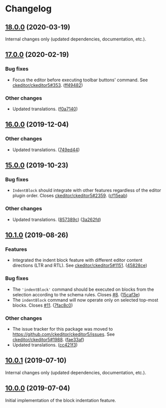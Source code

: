 Changelog
=========

## [18.0.0](https://github.com/ckeditor/ckeditor5-indent/compare/v17.0.0...v18.0.0) (2020-03-19)

Internal changes only (updated dependencies, documentation, etc.).


## [17.0.0](https://github.com/ckeditor/ckeditor5-indent/compare/v16.0.0...v17.0.0) (2020-02-19)

### Bug fixes

* Focus the editor before executing toolbar buttons' command. See [ckeditor/ckeditor5#353](https://github.com/ckeditor/ckeditor5/issues/353). ([ff49482](https://github.com/ckeditor/ckeditor5-indent/commit/ff49482))

### Other changes

* Updated translations. ([f0a7140](https://github.com/ckeditor/ckeditor5-indent/commit/f0a7140))


## [16.0.0](https://github.com/ckeditor/ckeditor5-indent/compare/v15.0.0...v16.0.0) (2019-12-04)

### Other changes

* Updated translations. ([749ed44](https://github.com/ckeditor/ckeditor5-indent/commit/749ed44))


## [15.0.0](https://github.com/ckeditor/ckeditor5-indent/compare/v10.1.0...v15.0.0) (2019-10-23)

### Bug fixes

* `IndentBlock` should integrate with other features regardless of the editor plugin order. Closes [ckeditor/ckeditor5#2359](https://github.com/ckeditor/ckeditor5/issues/2359). ([cf15eab](https://github.com/ckeditor/ckeditor5-indent/commit/cf15eab))

### Other changes

* Updated translations. ([857389c](https://github.com/ckeditor/ckeditor5-indent/commit/857389c)) ([3a262fd](https://github.com/ckeditor/ckeditor5-indent/commit/3a262fd))


## [10.1.0](https://github.com/ckeditor/ckeditor5-indent/compare/v10.0.1...v10.1.0) (2019-08-26)

### Features

* Integrated the indent block feature with different editor content directions (LTR and RTL). See [ckeditor/ckeditor5#1151](https://github.com/ckeditor/ckeditor5/issues/1151). ([45828ce](https://github.com/ckeditor/ckeditor5-indent/commit/45828ce))

### Bug fixes

* The `'indentBlock'` command should be executed on blocks from the selection according to the schema rules. Closes [#8](https://github.com/ckeditor/ckeditor5-indent/issues/8). ([15caf3e](https://github.com/ckeditor/ckeditor5-indent/commit/15caf3e))
* The `indentBlock` command will now operate only on selected top-most blocks. Closes [#11](https://github.com/ckeditor/ckeditor5-indent/issues/11). ([7fac8c0](https://github.com/ckeditor/ckeditor5-indent/commit/7fac8c0))

### Other changes

* The issue tracker for this package was moved to https://github.com/ckeditor/ckeditor5/issues. See [ckeditor/ckeditor5#1988](https://github.com/ckeditor/ckeditor5/issues/1988). ([fae33af](https://github.com/ckeditor/ckeditor5-indent/commit/fae33af))
* Updated translations. ([cc421f3](https://github.com/ckeditor/ckeditor5-indent/commit/cc421f3))


## [10.0.1](https://github.com/ckeditor/ckeditor5-indent/compare/v10.0.0...v10.0.1) (2019-07-10)

Internal changes only (updated dependencies, documentation, etc.).


## [10.0.0](https://github.com/ckeditor/ckeditor5-indent/tree/v10.0.0) (2019-07-04)

Initial implementation of the block indentation feature.
